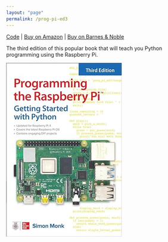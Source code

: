 ```yaml
---
layout: "page"
permalink: /prog-pi-ed3
---
```


[Code](https://github.com/simonmonk/prog_pi_ed3) | [Buy on Amazon](https://www.amazon.com/Programming-Raspberry-Pi-Third-Getting/dp/126425735X) | [Buy on Barnes & Noble](https://www.barnesandnoble.com/w/programming-the-raspberry-pi-third-edition-simon-monk/1138403206)

The third edition of this popular book that will teach you Python programming using the Raspberry Pi.

![cover](/assets/images/cover_prog_pi_3.jpg)

